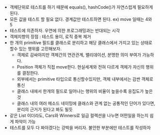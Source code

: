 - 객체단위로 테스트를 하기 때문에 equals(), hashCode()가 자연스럽게 필요하게 된다.
- 모든 값을 테스트 할 필요 없다. 경계값만 테스트하면 된다. ex) move 일때는 4와 5
- 테스트에 의존하자. 우연에 의한 프로그래밍과는 반대되는 시각
- 객체지향의 장점 : 테스트 용이, 로직 중복 제거
- 한 개의 primitive 필드를 클래스로 분리하고 해당 클래스에서 가지고 있는 상태로 할수 있는 행위를 고민해보자.
  * 객체로 감싸야지만 객체간의 연관관계, 밸리데이션, 분명한 의미 부여가 가능하다.
  * Position 객체가 직접 move한다. 현실세계와 전혀 다르게 객체가 자신의 행위를 결정한다.
  * 외부에서는 primitive 타입으로 통신할수있지만, 객체 내부에서는 감싼 객체로 통신
  * 클래스 내에서 한개의 필드로 일어나는 행위의 비율이 높을수록 응집도가 높은 것
  * 클래스 내의 여러 메소드 네이밍에 클래스와 관계 없는 공통적인 단어가 있다면, 분리의 근거가 된다고 봐도 될듯
- 같은 List<Car> 이더라도, Cars와 Winners로 일급 컬렉션을 나누면 어떤일을 하는지 쉽게 파악이 가능
- 테스트를 모두 다 짜야겠다는 강박을 버리자. 불안한 부분에만 테스트를 작성하자
